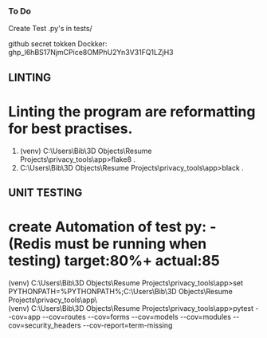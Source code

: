 ###  To Do  ###


Create Test .py's in tests/

github secret tokken Dockker: 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


## LINTING
# Linting the program are reformatting for best practises.
1. (venv) C:\Users\Bib\3D Objects\Resume Projects\privacy_tools\app>flake8 . 
2. C:\Users\Bib\3D Objects\Resume Projects\privacy_tools\app>black .


## UNIT TESTING
# create Automation of test py: - (Redis must be running when testing) target:80%+    actual:85
(venv) C:\Users\Bib\3D Objects\Resume Projects\privacy_tools\app>set PYTHONPATH=%PYTHONPATH%;C:\Users\Bib\3D Objects\Resume Projects\privacy_tools\app\   
 (venv) C:\Users\Bib\3D Objects\Resume Projects\privacy_tools\app>pytest --cov=app --cov=routes --cov=forms --cov=models --cov=modules --cov=security_headers --cov-report=term-missing


